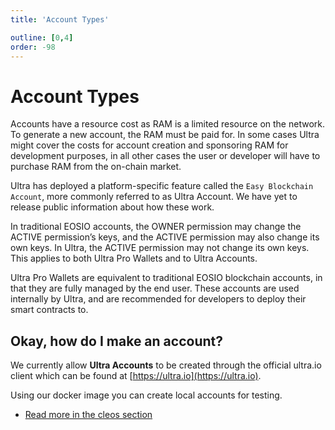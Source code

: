 ```yaml
---
title: 'Account Types'

outline: [0,4]
order: -98
---
```


# Account Types

Accounts have a resource cost as RAM is a limited resource on the network. To generate a new account, the RAM must be paid for. In some cases Ultra might cover the costs for account creation and sponsoring RAM for development purposes, in all other cases the user or developer will have to purchase RAM from the on-chain market.

Ultra has deployed a platform-specific feature called the `Easy Blockchain Account`, more commonly referred to as Ultra Account. We have yet to release public information about how these work.

In traditional EOSIO accounts, the OWNER permission may change the ACTIVE permission’s keys, and the ACTIVE permission may also change its own keys. In Ultra, the ACTIVE permission may not change its own keys. This applies to both Ultra Pro Wallets and to Ultra Accounts.

Ultra Pro Wallets are equivalent to traditional EOSIO blockchain accounts, in that they are fully managed by the end user. These accounts are used internally by Ultra, and are recommended for developers to deploy their smart contracts to.

## Okay, how do I make an account?

We currently allow **Ultra Accounts** to be created through the official ultra.io client which can be found at [https://ultra.io](https://ultra.io).

Using our docker image you can create local accounts for testing.

- [Read more in the cleos section](../../../blockchain/general/tools/cleos.md#creating-an-account)


